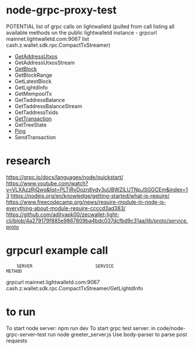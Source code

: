 # node-grpc-proxy-test

POTENTIAL list of grpc calls on lightwalletd (pulled from call listing all available methods on the public lightwalletd instance - grpcurl mainnet.lightwalletd.com:9067 list cash.z.wallet.sdk.rpc.CompactTxStreamer)
* [GetAddressUtxos](https://zcash-rpc.github.io/getaddressutxos.html)
* GetAddressUtxosStream
* [GetBlock](https://zcash-rpc.github.io/getblock.html)
* GetBlockRange
* GetLatestBlock
* GetLightdInfo
* GetMempoolTx
* GetTaddressBalance
* GetTaddressBalanceStream
* GetTaddressTxids
* [GetTransaction](https://zcash-rpc.github.io/gettransaction.html)
* GetTreeState
* [Ping](https://zcash-rpc.github.io/ping.html)
* SendTransaction

# research
https://grpc.io/docs/languages/node/quickstart/
https://www.youtube.com/watch?v=VLXAzzRjQws&list=PLTjRvDozrdlydy3uUBWZlLUTNpJSGGCEm&index=13
https://nodejs.org/en/knowledge/getting-started/what-is-require/
https://www.freecodecamp.org/news/require-module-in-node-js-everything-about-module-require-ccccd3ad383/
https://github.com/adityapk00/zecwallet-light-cli/blob/4a279179f885e9867809ba4bdc037dcfbd9c31aa/lib/proto/service.proto

# grpcurl example call
        SERVER                        SERVICE                                 METHOD
grpcurl mainnet.lightwalletd.com:9067 cash.z.wallet.sdk.rpc.CompactTxStreamer/GetLightdInfo

# to run
To start node server: npm run dev
To start grpc test server: in code/node-grpc-server-test run node greeter_server.js
Use body-parser to parse post requests